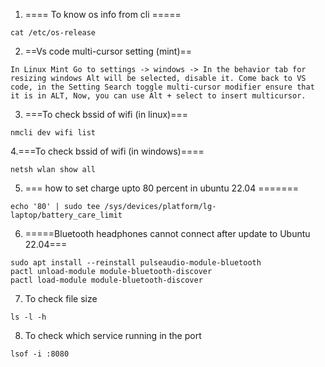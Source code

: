 1. ==== To know os info from cli =====
```
cat /etc/os-release
```

2. ==Vs code multi-cursor setting (mint)==
```
In Linux Mint Go to settings -> windows -> In the behavior tab for resizing windows Alt will be selected, disable it. Come back to VS code, in the Setting Search toggle multi-cursor modifier ensure that it is in ALT, Now, you can use Alt + select to insert multicursor.
```
3. ===To check bssid of wifi (in linux)===
```
nmcli dev wifi list
```
4.===To check bssid of wifi (in windows)====
```
netsh wlan show all
```
5. === how to set charge upto 80 percent in ubuntu 22.04 =======
```
echo '80' | sudo tee /sys/devices/platform/lg-laptop/battery_care_limit
```
6. =====Bluetooth headphones cannot connect after update to Ubuntu 22.04===
```
sudo apt install --reinstall pulseaudio-module-bluetooth
pactl unload-module module-bluetooth-discover
pactl load-module module-bluetooth-discover
```
7. To check file size
```
ls -l -h
```
8. To check which service running in the port
```
lsof -i :8080
```
